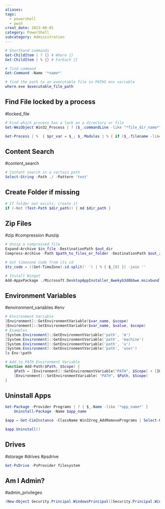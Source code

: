 ```yaml
---
aliases: 
tags:
  - powershell
  - pwsh
creat_date: 2023-08-01
category: PowerShell
subcategory: Administration
---
```


```PowerShell
# Shorthand commands
Get-ChildItem | ? {} # Where {}
Get-ChildItem | % {} # ForEach {}
```

```PowerShell
# find command
Get-Command -Name '*name*'
```

```PowerShell
# find the path to an executable file in PATHS env variable
where.exe $executable_file_path
```

## Find File locked by a process 
#locked_file 
```PowerShell
# Find which process has a lock on a directory or file
Get-WmiObject Win32_Process | ? {$_.commandLine -like "*file_dir_name*"}
```

```PowerShell
Get-Process | %  { $pr_var = $_; $_.Modules | % { if ($_.filename -like '*file_dir_name*') { "$($pr_var.Name)`tPID: $($pr_var.Id)" } } }
```

## Content Search
#content_search 
```PowerShell
# Content search in a certain path
Select-String -Path ./ -Pattern 'text'
```

## Create Folder if missing
```PowerShell
# If folder not exists, create it
if (-Not (Test-Path $dir_path)) { md $dir_path }
```

## Zip Files
#zip #compression #unzip
```PowerShell
# Unzip a compressed file
Expand-Archive $in_file -DestinationPath $out_dir
Compress-Archive -Path $path_to_files_or_folder -DestinationPath $out_zip_file
```

```PowerShell
# Get timezone code from its id
$tz_code = ((Get-TimeZone).id.split(' ') | % { $_[0] }) -join ''
```

```PowerShell
# Install Winget
Add-AppxPackage ./Microsoft.DesktopAppInstaller_8wekyb3d8bbwe.msixbundle
```

## Environment Variables
#environment_variables #env
```PowerShell
# Environment Variable
[Environment]::GetEnvironmentVariable($var_name, $scope)
[Environment]::SetEnvironmentVariable($var_name, $value, $scope)
# Examples
[System.Environment]::GetEnvironmentVariable('path', 'm')
[System.Environment]::GetEnvironmentVariable('path', 'machine')
[System.Environment]::GetEnvironmentVariable('path', 'u')
[System.Environment]::GetEnvironmentVariable('path', 'user')
ls Env:\path

# Add to PATH Environment Variable
function Add-Path($Path, $Scope) {
    $Path = [Environment]::GetEnvironmentVariable("PATH", $Scope) + [IO.Path]::PathSeparator + $Path
    [Environment]::SetEnvironmentVariable( "PATH", $Path, $Scope)
}
```

## Uninstall Apps
```PowerShell
Get-Package -Provider Programs | ? { $_.Name -like '*app_name*' }
	Uninstall-Package -Name $app_name

$app = Get-CimInstance -ClassName Win32reg_AddRemovePrograms | Select-Object -Property DisplayName | Sort-Object -Property DisplayName

$app.Uninstall()
```

## Drives
#storage #drives #psdrive
```powershell
Get-PsDrive -PsProvider filesystem
```

## Am I Admin? 
#admin_privileges
```powershell
(New-Object Security.Principal.WindowsPrincipal([Security.Principal.WindowsIdentity]::GetCurrent())).IsInRole([Security.Principal.WindowsBuiltInRole]::Administrator)
```